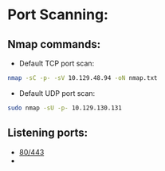 # Port Scanning:
## Nmap commands:
- Default TCP port scan:
```bash
nmap -sC -p- -sV 10.129.48.94 -oN nmap.txt
```
- Default UDP port scan:
```bash
sudo nmap -sU -p- 10.129.130.131
```

## Listening ports:
- [80/443](WebEnumeration)
- 